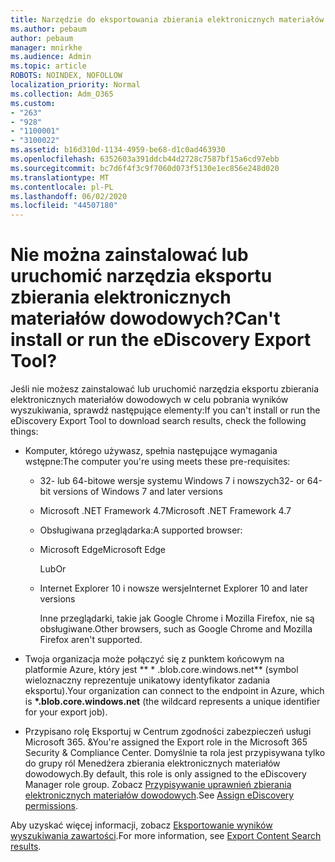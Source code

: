 ```yaml
---
title: Narzędzie do eksportowania zbierania elektronicznych materiałów dowodowych
ms.author: pebaum
author: pebaum
manager: mnirkhe
ms.audience: Admin
ms.topic: article
ROBOTS: NOINDEX, NOFOLLOW
localization_priority: Normal
ms.collection: Adm_O365
ms.custom:
- "263"
- "928"
- "1100001"
- "3100022"
ms.assetid: b16d310d-1134-4959-be68-d1c0ad463930
ms.openlocfilehash: 6352603a391ddcb44d2728c7587bf15a6cd97ebb
ms.sourcegitcommit: bc7d6f4f3c9f7060d073f5130e1ec856e248d020
ms.translationtype: MT
ms.contentlocale: pl-PL
ms.lasthandoff: 06/02/2020
ms.locfileid: "44507180"
---
```

# <a name="cant-install-or-run-the-ediscovery-export-tool"></a><span data-ttu-id="b62d0-102">Nie można zainstalować lub uruchomić narzędzia eksportu zbierania elektronicznych materiałów dowodowych?</span><span class="sxs-lookup"><span data-stu-id="b62d0-102">Can't install or run the eDiscovery Export Tool?</span></span>

<span data-ttu-id="b62d0-103">Jeśli nie możesz zainstalować lub uruchomić narzędzia eksportu zbierania elektronicznych materiałów dowodowych w celu pobrania wyników wyszukiwania, sprawdź następujące elementy:</span><span class="sxs-lookup"><span data-stu-id="b62d0-103">If you can't install or run the eDiscovery Export Tool to download search results, check the following things:</span></span>
  
- <span data-ttu-id="b62d0-104">Komputer, którego używasz, spełnia następujące wymagania wstępne:</span><span class="sxs-lookup"><span data-stu-id="b62d0-104">The computer you're using meets these pre-requisites:</span></span>

  - <span data-ttu-id="b62d0-105">32- lub 64-bitowe wersje systemu Windows 7 i nowszych</span><span class="sxs-lookup"><span data-stu-id="b62d0-105">32- or 64-bit versions of Windows 7 and later versions</span></span>

  - <span data-ttu-id="b62d0-106">Microsoft .NET Framework 4.7</span><span class="sxs-lookup"><span data-stu-id="b62d0-106">Microsoft .NET Framework 4.7</span></span>

  - <span data-ttu-id="b62d0-107">Obsługiwana przeglądarka:</span><span class="sxs-lookup"><span data-stu-id="b62d0-107">A supported browser:</span></span>

  - <span data-ttu-id="b62d0-108">Microsoft Edge</span><span class="sxs-lookup"><span data-stu-id="b62d0-108">Microsoft Edge</span></span>

    <span data-ttu-id="b62d0-109">Lub</span><span class="sxs-lookup"><span data-stu-id="b62d0-109">Or</span></span>

  - <span data-ttu-id="b62d0-110">Internet Explorer 10 i nowsze wersje</span><span class="sxs-lookup"><span data-stu-id="b62d0-110">Internet Explorer 10 and later versions</span></span>

    <span data-ttu-id="b62d0-111">Inne przeglądarki, takie jak Google Chrome i Mozilla Firefox, nie są obsługiwane.</span><span class="sxs-lookup"><span data-stu-id="b62d0-111">Other browsers, such as Google Chrome and Mozilla Firefox aren't supported.</span></span>

- <span data-ttu-id="b62d0-112">Twoja organizacja może połączyć się z punktem końcowym na platformie Azure, który jest \*\* \* .blob.core.windows.net\*\* (symbol wieloznaczny reprezentuje unikatowy identyfikator zadania eksportu).</span><span class="sxs-lookup"><span data-stu-id="b62d0-112">Your organization can connect to the endpoint in Azure, which is **\*.blob.core.windows.net** (the wildcard represents a unique identifier for your export job).</span></span>

- <span data-ttu-id="b62d0-113">Przypisano rolę Eksportuj w Centrum zgodności zabezpieczeń usługi Microsoft 365. &amp;</span><span class="sxs-lookup"><span data-stu-id="b62d0-113">You're assigned the Export role in the Microsoft 365 Security &amp; Compliance Center.</span></span> <span data-ttu-id="b62d0-114">Domyślnie ta rola jest przypisywana tylko do grupy ról Menedżera zbierania elektronicznych materiałów dowodowych.</span><span class="sxs-lookup"><span data-stu-id="b62d0-114">By default, this role is only assigned to the eDiscovery Manager role group.</span></span> <span data-ttu-id="b62d0-115">Zobacz [Przypisywanie uprawnień zbierania elektronicznych materiałów dowodowych](https://docs.microsoft.com/microsoft-365/compliance/assign-ediscovery-permissions).</span><span class="sxs-lookup"><span data-stu-id="b62d0-115">See [Assign eDiscovery permissions](https://docs.microsoft.com/microsoft-365/compliance/assign-ediscovery-permissions).</span></span>

<span data-ttu-id="b62d0-116">Aby uzyskać więcej informacji, zobacz [Eksportowanie wyników wyszukiwania zawartości](https://docs.microsoft.com/microsoft-365/compliance/export-search-results).</span><span class="sxs-lookup"><span data-stu-id="b62d0-116">For more information, see [Export Content Search results](https://docs.microsoft.com/microsoft-365/compliance/export-search-results).</span></span>
  
